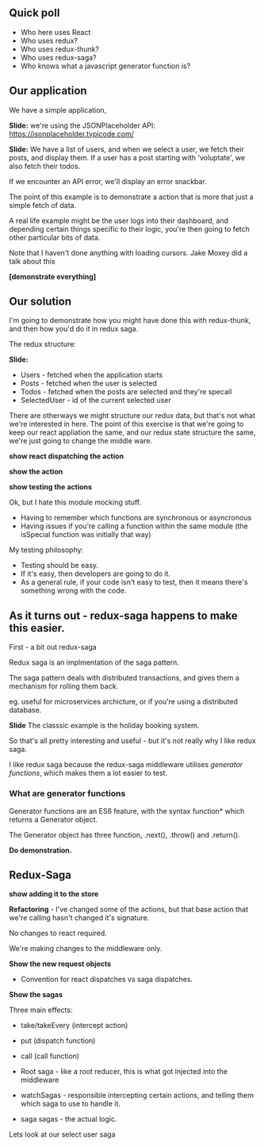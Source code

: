 ## Quick poll

- Who here uses React
- Who uses redux? 
- Who uses redux-thunk?
- Who uses redux-saga?
- Who knows what a javascript generator function is? 

## Our application 

We have a simple application, 

**Slide:** we're using the JSONPlaceholder API: https://jsonplaceholder.typicode.com/


**Slide:** We have a list of users, and when we select a user, we fetch their posts, and display them. 
If a user has a post starting with 'voluptate', we also fetch their todos. 

If we encounter an API error, we'll display an error snackbar. 

The point of this example is to demonstrate a action that is more that just a simple fetch of data.

A real life example might be the user logs into their dashboard, and depending certain things specific to their logic, you're then going to fetch other particular bits of data. 

Note that I haven't done anything with loading cursors. Jake Moxey did a talk about this 

**\[demonstrate everything\]**

## Our solution

I'm going to demonstrate how you might have done this with redux-thunk, and then how you'd do it in redux saga. 

The redux structure: 

**Slide:**

- Users - fetched when the application starts
- Posts - fetched when the user is selected
- Todos - fetched when the posts are selected and they're specail
- SelectedUser - id of the current selected user

There are otherways we might structure our redux data, but that's not what we're interested in here. The point of this exercise is that we're going to keep our react appliation the same, and our redux state structure the same, we're just going to change the middle ware. 

**show react dispatching the action**

**show the action**

**show testing the actions**

Ok, but I hate this module mocking stuff. 
- Having to remember which functions are synchronous or asyncronous
- Having issues if you're calling a function within the same module (the isSpecial function was initially that way)

My testing philosophy: 
- Testing should be easy. 
- If it's easy, then developers are going to do it. 
- As a general rule, if your code isn't easy to test, then it means there's something wrong with the code. 

## As it turns out - redux-saga happens to make this easier. 

First - a bit out redux-saga

Redux saga is an implmentation of the saga pattern. 

The saga pattern deals with distributed transactions, and gives them a mechanism for rolling them back. 

eg. useful for microservices archicture, or if you're using a distributed database. 

**Slide** The classsic example is the holiday booking system. 

So that's all pretty interesting and useful - but it's not really why I like redux saga. 

I like redux saga because the redux-saga middleware utilises *generator functions*, which makes them a lot easier to test. 


### What are generator functions 

Generator functions are an ES6 feature, with the syntax function* which returns a Generator object. 

The Generator object has three function, .next(), .throw() and .return(). 

**Do demonstration.**


## Redux-Saga

**show adding it to the store**

**Refactoring** - I've changed some of the actions, but that base action that we're calling hasn't changed it's signature. 

No changes to react required.

We're making changes to the middleware only. 


**Show the new request objects**

- Convention for react dispatches vs saga dispatches. 


**Show the sagas**

Three main effects: 

- take/takeEvery (intercept action)
- put (dispatch function)
- call (call function)

- Root saga - like a root reducer, this is what got injected into the middleware
- watchSagas - responsible intercepting certain actions, and telling them which saga to use to handle it. 

- saga sagas - the actual logic. 

Lets look at our select user saga 




